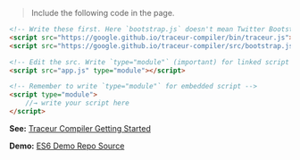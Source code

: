 > Include the following code in the page.

```html
<!-- Write these first. Here `bootstrap.js` doesn't mean Twitter Bootstrap. -->
<script src="https://google.github.io/traceur-compiler/bin/traceur.js"></script>
<script src="https://google.github.io/traceur-compiler/src/bootstrap.js"></script>

<!-- Edit the src. Write `type="module"` (important) for linked script -->
<script src="app.js" type="module"></script>

<!-- Remember to write `type="module"` for embedded script -->
<script type="module">
    //→ write your script here
</script>
```

**See:** [Traceur Compiler Getting Started](https://github.com/google/traceur-compiler/wiki/Getting-Started)

**Demo:** [ES6 Demo Repo Source](https://github.com/abhisekp/JS-Weird-Parts/tree/109ab3b0c94d1fbf9bbc402dd36e9bca60d5b456)

 